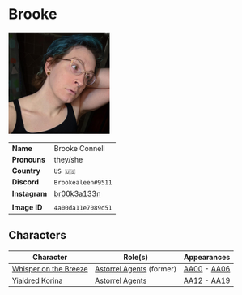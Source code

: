 # Brooke

<img src="https://raw.githubusercontent.com/jesskelsall/astarus-images/main/players/4a00da11e7089d51.png" height="200" />

|||
| --- | --- |
| **Name** | Brooke Connell | player.3
| **Pronouns** | they/she |
| **Country** | `US 🇺🇸` |
| **Discord** | `Brookealeen#9511` |
| **Instagram** | [br00k3a133n](https://www.instagram.com/br00k3a133n/) |
||
| **Image ID** | `4a00da11e7089d51` |

## Characters

| Character | Role(s) | Appearances |
| --- | --- | --- |
| [Whisper on the Breeze](../characters/whisper-on-the-breeze.md) | [Astorrel Agents](../campaigns/C2-astorrel-agents.md) (former) | [AA00](../sessions/AA00.md) - [AA06](../sessions/AA06.md) |
| [Yialdred Korina](../characters/yialdred-korina.md) | [Astorrel Agents](../campaigns/C2-astorrel-agents.md) | [AA12](../sessions/AA12.md) - [AA19](../sessions/AA19.md) |
